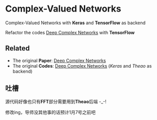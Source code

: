 # Complex-Valued Networks

Complex-Valued Networks with **Keras** and **TensorFlow** as backend

Refactor the codes [Deep Complex Networks](https://github.com/ChihebTrabelsi/deep_complex_networks) with **TensorFlow**

## Related
- The original **Paper**: [Deep Complex Networks](https://arxiv.org/abs/1705.09792)
- The original **Codes**: [Deep Complex Networks](https://github.com/ChihebTrabelsi/deep_complex_networks) (*Keras* and *Theao* as backend)

## 吐槽
源代码好像也只有**FFT**部分需要用到**Theao**后端 \-\_\-!

修改ing，导师没其他事的话预计1月7号之前吧
